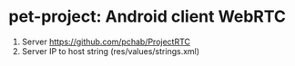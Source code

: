 # pet-project: Android client WebRTC 

1. Server https://github.com/pchab/ProjectRTC
2. Server IP to host string (res/values/strings.xml)

